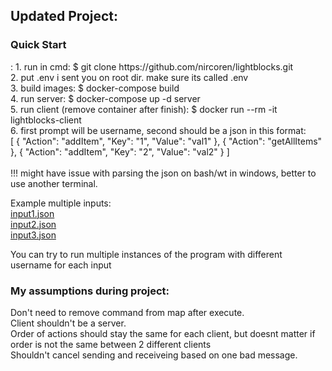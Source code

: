 <h2>Updated Project: </h2>
<h3>Quick Start</h3>:
	1. run in cmd: $ git clone https://github.com/nircoren/lightblocks.git <br />
	2. put .env i sent you on root dir. make sure its called .env <br />
	3. build images: $ docker-compose build <br />
	4. run server: $ docker-compose up -d server <br />
	5. run client (remove container after finish): $ docker run --rm -it lightblocks-client <br />
	6. first prompt will be username, second should be a json in this format: <br />
		[
			{
				"Action": "addItem",
				"Key": "1",
				"Value": "val1"
			},
			{
				"Action": "getAllItems"
			},
			{
				"Action": "addItem",
				"Key": "2",
				"Value": "val2"
			}
		]
<br/><br/>
  !!! might have issue with parsing the json on bash/wt in windows, better to use another terminal. <br />
  
Example multiple inputs:  <br/>
[input1.json](https://github.com/user-attachments/files/16645653/input1.json)  <br/>
[input2.json](https://github.com/user-attachments/files/16645651/input2.json)  <br/>
[input3.json](https://github.com/user-attachments/files/16645652/input3.json)  <br/>



You can try to run multiple instances of the program with different username for each input



<h3> My assumptions during project: </h3>
	Don't need to remove command from map after execute. <br />
	Client shouldn't be a server. <br />
	Order of actions should stay the same for each client, but doesnt matter if order is not the same between 2 different clients <br />
	Shouldn't cancel sending and receiveing based on one bad message. <br />

